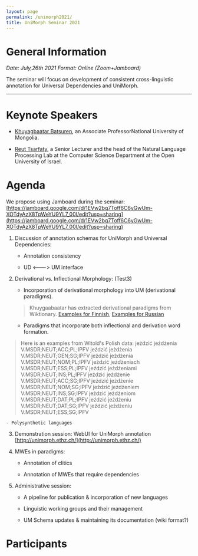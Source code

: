 ```yaml
---
layout: page
permalink: /unimorph2021/
title: UniMorph Seminar 2021
---
```


# General Information

*Date: July,26th 2021  Format: Online (Zoom+Jamboard)*

The seminar will focus on development of consistent cross-linguistic annotation for Universal Dependencies and UniMorph. 

---




# Keynote Speakers

- [Khuyagbaatar Batsuren](https://scholar.google.it/citations?user=JsMdM8oAAAAJ&hl=en), an Associate ProfessorNational University of Mongolia.

- [Reut Tsarfaty](https://www.openu.ac.il/en/personalsites/ReutTsarfaty.aspx), a Senior Lecturer and the head of the Natural Language Processing Lab at the Computer Science Department at the Open University of Israel. 

# Agenda

We propose using Jamboard during the seminar: [https://jamboard.google.com/d/1EVw2bq7Toff6C6yGwUm-XOTdyAzX8TpWeYU9YL7_00I/edit?usp=sharing](https://jamboard.google.com/d/1EVw2bq7Toff6C6yGwUm-XOTdyAzX8TpWeYU9YL7_00I/edit?usp=sharing)

1. Discussion of annotation schemas for UniMorph and Universal Dependencies:

    - Annotation consistency
  
    - UD <---> UM interface


2. Derivational vs. Inflectional Morphology:
(Test3)  
    - Incorporation of derivational morphology into UM (derivational paradigms). 

   > 
   > Khuygaabaatar has extracted derivational paradigms from Wiktionary. [Examples for Finnish](https://drive.google.com/drive/folders/1zRE3GrtkZ6NDTwB8lB2tAxIdbLrnH8Jf), [Examples for Russian](https://drive.google.com/drive/folders/1ZmRyLzwOARy4eI5yvlP89t-pkKmwei-A)

    - Paradigms that incorporate both inflectional and derivation word formation.

> Here is an examples from Witold's Polish data:
> jeździć	jeżdżenia	V.MSDR;NEUT;ACC;PL;IPFV
> jeździć	jeżdżenia	V.MSDR;NEUT;GEN;SG;IPFV
> jeździć	jeżdżenia	V.MSDR;NEUT;NOM;PL;IPFV
> jeździć	jeżdżeniach	V.MSDR;NEUT;ESS;PL;IPFV
> jeździć	jeżdżeniami	V.MSDR;NEUT;INS;PL;IPFV
> jeździć	jeżdżenie	V.MSDR;NEUT;ACC;SG;IPFV
> jeździć	jeżdżenie	V.MSDR;NEUT;NOM;SG;IPFV
> jeździć	jeżdżeniem	V.MSDR;NEUT;INS;SG;IPFV
> jeździć	jeżdżeniom	V.MSDR;NEUT;DAT;PL;IPFV
> jeździć	jeżdżeniu	V.MSDR;NEUT;DAT;SG;IPFV
> jeździć	jeżdżeniu	V.MSDR;NEUT;ESS;SG;IPFV

    - Polysynthetic languages

3. Demonstration session:  WebUI for UniMorph annotation [http://unimorph.ethz.ch/](http://unimorph.ethz.ch/)

4. MWEs in paradigms:

    - Annotation of clitics

    - Annotation of MWEs that require dependencies

5. Administrative session:

    - A pipeline for publication & incorporation of new languages

    - Linguistic working groups and their management

    - UM Schema updates & maintaining its documentation (wiki format?)

# Participants


